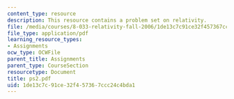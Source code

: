 ```yaml
---
content_type: resource
description: This resource contains a problem set on relativity.
file: /media/courses/8-033-relativity-fall-2006/1de13c7c91ce32f457367ccc24c4bda1_ps2.pdf
file_type: application/pdf
learning_resource_types:
- Assignments
ocw_type: OCWFile
parent_title: Assignments
parent_type: CourseSection
resourcetype: Document
title: ps2.pdf
uid: 1de13c7c-91ce-32f4-5736-7ccc24c4bda1
---
```

